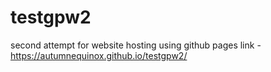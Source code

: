 # testgpw2
second attempt for website hosting using github pages
link - https://autumnequinox.github.io/testgpw2/
